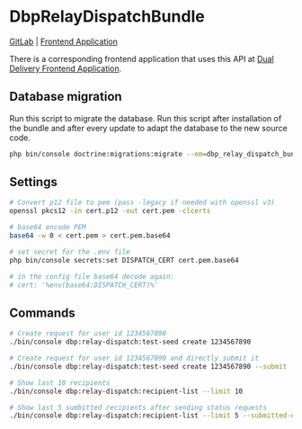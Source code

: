 # DbpRelayDispatchBundle

[GitLab](https://gitlab.tugraz.at/dbp/dual-delivery/dbp-relay-dispatch-bundle) |
[Frontend Application](https://gitlab.tugraz.at/dbp/dual-delivery/dispatch)

There is a corresponding frontend application that uses this API at
[Dual Delivery Frontend Application](https://gitlab.tugraz.at/dbp/dual-delivery/dispatch).

## Database migration

Run this script to migrate the database. Run this script after installation of the bundle and
after every update to adapt the database to the new source code.

```bash
php bin/console doctrine:migrations:migrate --em=dbp_relay_dispatch_bundle
```

## Settings

```bash
# Convert p12 file to pem (pass -legacy if needed with openssl v3)
openssl pkcs12 -in cert.p12 -out cert.pem -clcerts

# base64 encode PEM
base64 -w 0 < cert.pem > cert.pem.base64

# set secret for the .env file
php bin/console secrets:set DISPATCH_CERT cert.pem.base64

# in the config file base64 decode again:
# cert: '%env(base64:DISPATCH_CERT)%'
```

## Commands

```bash
# Create request for user id 1234567890
./bin/console dbp:relay-dispatch:test-seed create 1234567890

# Create request for user id 1234567890 and directly submit it
./bin/console dbp:relay-dispatch:test-seed create 1234567890 --submit

# Show last 10 recipients
./bin/console dbp:relay-dispatch:recipient-list --limit 10

# Show last 5 sumbitted recipients after sending status requests
./bin/console dbp:relay-dispatch:recipient-list --limit 5 --submitted-only --status-requests
```
